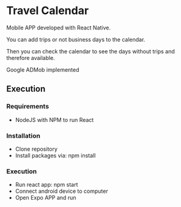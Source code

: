 # Travel Calendar

Mobile APP developed with React Native.

You can add trips or not business days to the calendar.

Then you can check the calendar to see the days without trips and therefore available.

Google ADMob implemented

## Execution

### Requirements

- NodeJS with NPM to run React

### Installation

- Clone repository
- Install packages via: npm install

### Execution

- Run react app: npm start
- Connect android device to computer
- Open Expo APP and run
